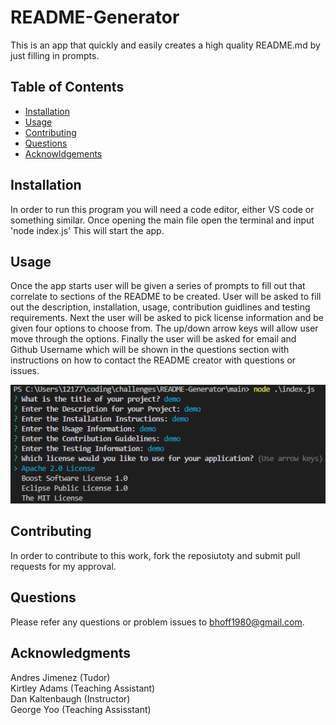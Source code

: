 # README-Generator
This is an app that quickly and easily creates a high quality README.md by just filling in prompts.

## Table of Contents
- [Installation](#Installation)
- [Usage](#Usage)
- [Contributing](#Contributing)
- [Questions](#Questions)
- [Acknowldgements](#Acknowledgements)

## Installation
In order to run this program you will need a code editor, either VS code or something similar. Once opening the main file open the terminal and input 'node index.js' This will start the app.

## Usage 
Once the app starts user will be given a series of prompts to fill out that correlate to sections of the README to be created. User will be asked to fill out the description, installation, usage, contribution guidlines and testing requirements. Next the user will be asked to pick license information and be given four options to choose from. The up/down arrow keys will allow user move through the options. Finally the user will be asked for email and Github Username which will be shown in the questions section with instructions on how to contact the README creator with questions or issues. 

<p align ="center">
<img src = "./main/images/demo.png" alt = "prompt demo">
</p>

## Contributing 
In order to contribute to this work, fork the reposiutoty and submit pull requests for my approval.

## Questions
Please refer any questions or problem issues to bhoff1980@gmail.com.

## Acknowledgments
Andres Jimenez (Tudor) <br>
Kirtley Adams (Teaching Assistant) <br>
Dan Kaltenbaugh (Instructor)<br>
George Yoo (Teaching Assisstant)


